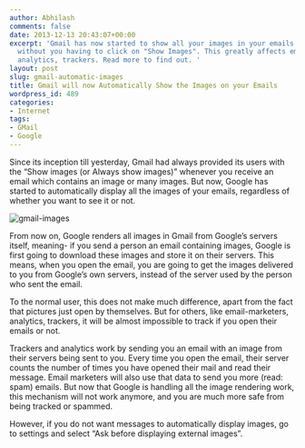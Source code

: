 ```yaml
---
author: Abhilash
comments: false
date: 2013-12-13 20:43:07+00:00
excerpt: 'Gmail has now started to show all your images in your emails automatically,
  without you having to click on "Show Images". This greatly affects email marketers,
  analytics, trackers. Read more to find out. '
layout: post
slug: gmail-automatic-images
title: Gmail will now Automatically Show the Images on your Emails
wordpress_id: 489
categories:
- Internet
tags:
- GMail
- Google
---
```


Since its inception till yesterday, Gmail had always provided its users with the “Show images (or Always show images)” whenever you receive an email which contains an image or many images. But now, Google has started to automatically display all the images of your emails, regardless of whether you want to see it or not.

![gmail-images](http://img.techcovered.org/tc/gmail-images.png)

From now on, Google renders all images in Gmail from Google’s servers itself, meaning- if you send a person an email containing images, Google is first going to download these images and store it on their servers. This means, when you open the email, you are going to get the images delivered to you from Google’s own servers, instead of the server used by the person who sent the email.

To the normal user, this does not make much difference, apart from the fact that pictures just open by themselves. But for others, like email-marketers, analytics, trackers, it will be almost impossible to track if you open their emails or not.

Trackers and analytics work by sending you an email with an image from their servers being sent to you. Every time you open the email, their server counts the number of times you have opened their mail and read their message. Email marketers will also use that data to send you more (read: spam) emails. But now that Google is handling all the image rendering work, this mechanism will not work anymore, and you are much more safe from being tracked or spammed.

However, if you do not want messages to automatically display images, go to settings and select “Ask before displaying external images”.
